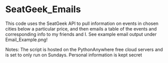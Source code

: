 # SeatGeek_Emails
This code uses the SeatGeek API to pull information on events in chosen cities below a particular price, and then emails a table of the events and corresponding info to my friends and I.
See example email output under Email_Example.png!

Notes: 
The script is hosted on the PythonAnywhere free cloud servers and is set to only run on Sundays.
Personal information is kept secret
